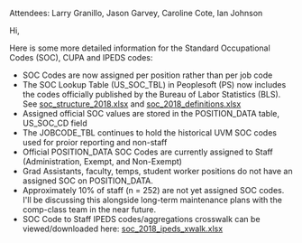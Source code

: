 Attendees: Larry Granillo, Jason Garvey, Caroline Cote, Ian Johnson

Hi,

Here is some more detailed information for the Standard Occupational Codes (SOC), CUPA and IPEDS codes:

- SOC Codes are now assigned per position rather than per job code
- The SOC Lookup Table (US_SOC_TBL) in Peoplesoft (PS) now includes the codes officially published by the  Bureau of Labor Statistics (BLS). See [soc_structure_2018.xlsx](https://uvmoffice-my.sharepoint.com/:x:/g/personal/ijohnson_uvm_edu/EVxytOBIvtZKr2iZZ8yyKs8B4xARoAHsXz0H2J3-jKkt_w?e=gGhQK2) and [soc_2018_definitions.xlsx](https://uvmoffice-my.sharepoint.com/:x:/g/personal/ijohnson_uvm_edu/EX1kOXF6Uh9Ao_hfvpD4MxYB_uQtaJTraL2bxjzaL1LZDg?e=BiPVPQ)
- Assigned official SOC values are stored in the POSITION_DATA table, US_SOC_CD field
- The JOBCODE_TBL continues to hold the historical UVM SOC codes used for proior reporting and non-staff 
- Official POSITION_DATA SOC Codes are currently assigned to Staff  (Administration, Exempt, and Non-Exempt) 
- Grad Assistants, faculty, temps, student worker positions do not have an assigned SOC on POSITION_DATA.
- Approximately 10% of staff (n = 252) are not yet assigned SOC codes. I'll be discussing this alongside long-term maintenance plans with the comp-class team in the near future. 
- SOC Code to Staff IPEDS codes/aggregations crosswalk can be viewed/downloaded here: [soc_2018_ipeds_xwalk.xlsx](https://uvmoffice-my.sharepoint.com/:x:/g/personal/ijohnson_uvm_edu/EapYB6MFe7NFv--JSgQDZZsBeyZsgVMaMqJyoEKPbbQdnQ?e=6peaNP)
            